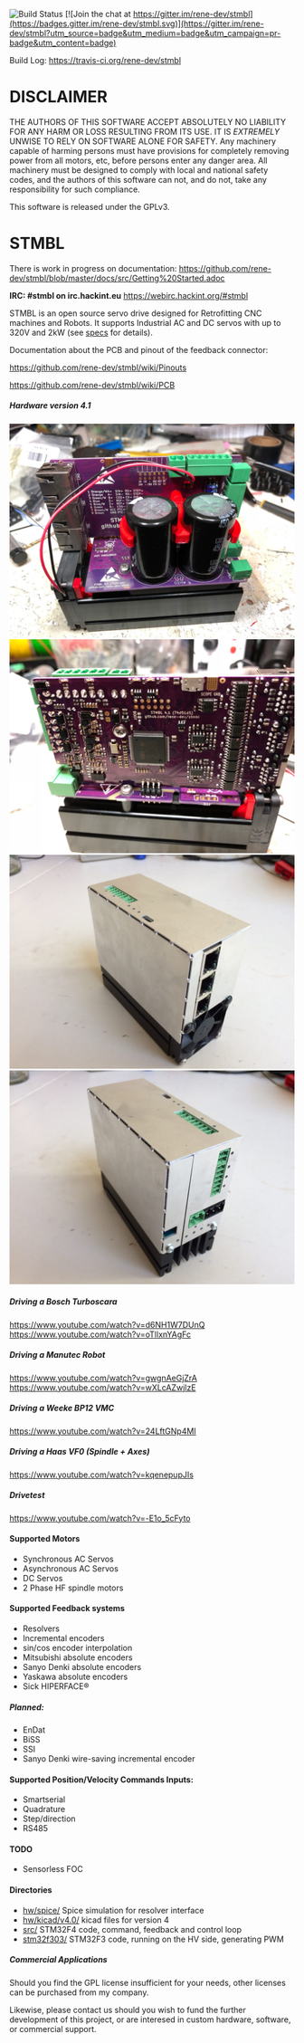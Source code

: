 ![Build Status](https://travis-ci.org/rene-dev/stmbl.svg)
[![Join the chat at https://gitter.im/rene-dev/stmbl](https://badges.gitter.im/rene-dev/stmbl.svg)](https://gitter.im/rene-dev/stmbl?utm_source=badge&utm_medium=badge&utm_campaign=pr-badge&utm_content=badge)

Build Log: https://travis-ci.org/rene-dev/stmbl

DISCLAIMER
===

THE AUTHORS OF THIS SOFTWARE ACCEPT ABSOLUTELY NO LIABILITY FOR
ANY HARM OR LOSS RESULTING FROM ITS USE.  IT IS _EXTREMELY_ UNWISE
TO RELY ON SOFTWARE ALONE FOR SAFETY.  Any machinery capable of
harming persons must have provisions for completely removing power
from all motors, etc, before persons enter any danger area.  All
machinery must be designed to comply with local and national safety
codes, and the authors of this software can not, and do not, take
any responsibility for such compliance.

This software is released under the GPLv3.

STMBL
=====
There is work in progress on documentation: https://github.com/rene-dev/stmbl/blob/master/docs/src/Getting%20Started.adoc

**IRC: #stmbl on irc.hackint.eu**
https://webirc.hackint.org/#stmbl

STMBL is an open source servo drive designed for Retrofitting CNC machines and Robots. It supports Industrial AC and DC servos with up to 320V and 2kW (see [specs](https://github.com/rene-dev/stmbl/wiki/specs) for details).

Documentation about the PCB and pinout of the feedback connector:

https://github.com/rene-dev/stmbl/wiki/Pinouts

https://github.com/rene-dev/stmbl/wiki/PCB

##### Hardware version 4.1
![top](https://github.com/rene-dev/rene-dev.github.io/raw/master/IMG_3592.JPG)
![bot](https://github.com/rene-dev/rene-dev.github.io/raw/master/IMG_3590.JPG)
![case1](https://github.com/rene-dev/rene-dev.github.io/raw/master/stmblcase1.jpg)
![case2](https://github.com/rene-dev/rene-dev.github.io/raw/master/stmblcase2.jpg)

##### Driving a Bosch Turboscara
https://www.youtube.com/watch?v=d6NH1W7DUnQ  
https://www.youtube.com/watch?v=oTllxnYAgFc

##### Driving a Manutec Robot
https://www.youtube.com/watch?v=gwgnAeGjZrA  
https://www.youtube.com/watch?v=wXLcAZwjlzE

##### Driving a Weeke BP12 VMC
https://www.youtube.com/watch?v=24LftGNp4MI

##### Driving a Haas VF0 (Spindle + Axes)
https://www.youtube.com/watch?v=kqenepupJIs

##### Drivetest
https://www.youtube.com/watch?v=-E1o_5cFyto

#### Supported Motors
* Synchronous AC Servos
* Asynchronous AC Servos
* DC Servos
* 2 Phase HF spindle motors

#### Supported Feedback systems
* Resolvers
* Incremental encoders
* sin/cos encoder interpolation
* Mitsubishi absolute encoders
* Sanyo Denki absolute encoders
* Yaskawa absolute encoders
* Sick HIPERFACE®

##### Planned:
* EnDat
* BiSS
* SSI
* Sanyo Denki wire-saving incremental encoder

#### Supported Position/Velocity Commands Inputs:
* Smartserial
* Quadrature
* Step/direction
* RS485

#### TODO
* Sensorless FOC

#### Directories
* [hw/spice/](hw/spice/) Spice simulation for resolver interface
* [hw/kicad/v4.0/](hw/kicad/v4.0/) kicad files for version 4
* [src/](src/) STM32F4 code, command, feedback and control loop
* [stm32f303/](stm32f303/) STM32F3 code, running on the HV side, generating PWM

##### Commercial Applications

Should you find the GPL license insufficient for your needs, other licenses
can be purchased from my company.

Likewise, please contact us should you wish to fund the further development
of this project, or are interesed in custom hardware, software, or commercial support.
